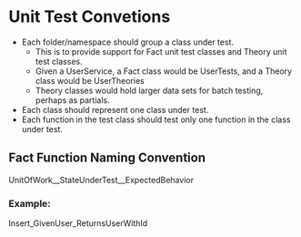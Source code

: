 # Unit Test Convetions

- Each folder/namespace should group a class under test.
  - This is to provide support for Fact unit test classes and Theory unit test classes.
  - Given a UserService, a Fact class would be UserTests, and a Theory class would be UserTheories
  - Theory classes would hold larger data sets for batch testing, perhaps as partials. 
- Each class should represent one class under test.
- Each function in the test class should test only one function in the class under test.

## Fact Function Naming Convention

UnitOfWork__StateUnderTest__ExpectedBehavior

### Example:

Insert_GivenUser_ReturnsUserWithId